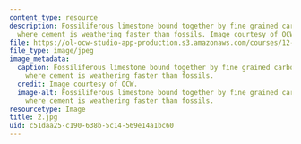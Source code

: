 ```yaml
---
content_type: resource
description: Fossiliferous limestone bound together by fine grained carbonate cement
  where cement is weathering faster than fossils. Image courtesy of OCW.
file: https://ol-ocw-studio-app-production.s3.amazonaws.com/courses/12-110-sedimentary-geology-fall-2004/c51daa25c190638b5c14569e14a1bc60_2.jpg
file_type: image/jpeg
image_metadata:
  caption: Fossiliferous limestone bound together by fine grained carbonate cement
    where cement is weathering faster than fossils.
  credit: Image courtesy of OCW.
  image-alt: Fossiliferous limestone bound together by fine grained carbonate cement
    where cement is weathering faster than fossils.
resourcetype: Image
title: 2.jpg
uid: c51daa25-c190-638b-5c14-569e14a1bc60
---
```

